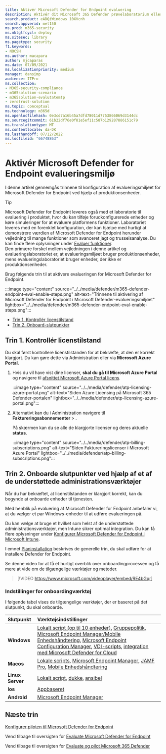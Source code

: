 ```yaml
---
title: Aktivér Microsoft Defender for Endpoint evaluering
description: Aktivér dit Microsoft 365 Defender prøvelaboratorium eller pilotmiljø, herunder kontrol af licenstilstand og onboardingslutpunkter
search.product: eADQiWindows 10XVcnh
search.appverid: met150
ms.prod: m365-security
ms.mktglfcycl: deploy
ms.sitesec: library
ms.pagetype: security
f1.keywords:
- NOCSH
ms.author: macapara
author: mjcaparas
ms.date: 07/09/2021
ms.localizationpriority: medium
manager: dansimp
audience: ITPro
ms.collection:
- M365-security-compliance
- m365solution-scenario
- m365solution-evalutatemtp
- zerotrust-solution
ms.topic: conceptual
ms.technology: m365d
ms.openlocfilehash: 0e3cd7a16b45a7dfd78011d7753866069d3144dc
ms.sourcegitcommit: 61b22df76e0f81e5ef11c587b129287886151c79
ms.translationtype: MT
ms.contentlocale: da-DK
ms.lasthandoff: 07/12/2022
ms.locfileid: "66748863"
---
```

# <a name="enable-microsoft-defender-for-endpoint-evaluation-environment"></a>Aktivér Microsoft Defender for Endpoint evalueringsmiljø


I denne artikel gennemgås trinnene til konfiguration af evalueringsmiljøet for Microsoft Defender for Endpoint ved hjælp af produktionsenheder. 


> [!TIP]
> Microsoft Defender for Endpoint leveres også med et laboratorie til evaluering i produktet, hvor du kan tilføje forudkonfigurerede enheder og køre simuleringer for at evaluere platformens funktioner. Laboratoriet leveres med en forenklet konfiguration, der kan hjælpe med hurtigt at demonstrere værdien af Microsoft Defender for Endpoint herunder vejledning til mange funktioner som avanceret jagt og trusselsanalyse. Du kan finde flere oplysninger under [Evaluer funktioner](../defender-endpoint/evaluation-lab.md). <br> Den primære forskel mellem vejledningen i denne artikel og evalueringslaboratoriet er, at evalueringsmiljøet bruger produktionsenheder, mens evalueringslaboratoriet bruger enheder, der ikke er produktionsenheder. 

Brug følgende trin til at aktivere evalueringen for Microsoft Defender for Endpoint.

:::image type="content" source="../../media/defender/m365-defender-endpoint-eval-enable-steps.png" alt-text="Trinnene til aktivering af Microsoft Defender for Endpoint i Microsoft Defender-evalueringsmiljøet" lightbox="../../media/defender/m365-defender-endpoint-eval-enable-steps.png":::

- [Trin 1. Kontrollér licenstilstand](#step-1-check-license-state)
- [Trin 2. Onboard-slutpunkter](#step-2-onboard-endpoints-using-any-of-the-supported-management-tools)


## <a name="step-1-check-license-state"></a>Trin 1. Kontrollér licenstilstand

Du skal først kontrollere licenstilstanden for at bekræfte, at den er korrekt klargjort. Du kan gøre dette via Administration eller via **Microsoft Azure Portal**.


1. Hvis du vil have vist dine licenser, **skal du gå til Microsoft Azure Portal** og navigere til [afsnittet Microsoft Azure Portal licens](https://portal.azure.com/#blade/Microsoft_AAD_IAM/LicensesMenuBlade/Products).

   :::image type="content" source="../../media/defender/atp-licensing-azure-portal.png" alt-text="Siden Azure Licensing på Microsoft 365 Defender-portalen" lightbox="../../media/defender/atp-licensing-azure-portal.png":::

1. Alternativt kan du i Administration navigere til **Faktureringsabonnementer** > .

    På skærmen kan du se alle de klargjorte licenser og deres aktuelle **status**.

    :::image type="content" source="../../media/defender/atp-billing-subscriptions.png" alt-text="Siden Faktureringslicenser i Microsoft Azure Portal" lightbox="../../media/defender/atp-billing-subscriptions.png":::
    

## <a name="step-2-onboard-endpoints-using-any-of-the-supported-management-tools"></a>Trin 2. Onboarde slutpunkter ved hjælp af et af de understøttede administrationsværktøjer

Når du har bekræftet, at licenstilstanden er klargjort korrekt, kan du begynde at onboarde enheder til tjenesten. 

Med henblik på evaluering af Microsoft Defender for Endpoint anbefaler vi, at du vælger et par Windows-enheder til at udføre evalueringen på.

Du kan vælge at bruge et hvilket som helst af de understøttede administrationsværktøjer, men Intune sikrer optimal integration. Du kan få flere oplysninger under [Konfigurer Microsoft Defender for Endpoint i Microsoft Intune](/mem/intune/protect/advanced-threat-protection-configure#enable-microsoft-defender-for-endpoint-in-intune).

I emnet [Planinstallation](../defender-endpoint/deployment-strategy.md) beskrives de generelle trin, du skal udføre for at installere Defender for Endpoint.  

Se denne video for at få et hurtigt overblik over onboardingprocessen og få mere at vide om de tilgængelige værktøjer og metoder.

> [!VIDEO https://www.microsoft.com/videoplayer/embed/RE4bGqr]

### <a name="onboarding-tool-options"></a>Indstillinger for onboardingværktøj

I følgende tabel vises de tilgængelige værktøjer, der er baseret på det slutpunkt, du skal onboarde.

Slutpunkt | Værktøjsindstillinger
:---|:---
**Windows** | [Lokalt script (op til 10 enheder),](../defender-endpoint/configure-endpoints-script.md) [Gruppepolitik](../defender-endpoint/configure-endpoints-gp.md), [Microsoft Endpoint Manager/Mobile Enhedshåndtering](../defender-endpoint/configure-endpoints-mdm.md), [Microsoft Endpoint Configuration Manager](../defender-endpoint/configure-endpoints-sccm.md), [VDI-scripts](../defender-endpoint/configure-endpoints-vdi.md), [integration med Microsoft Defender for Cloud](../defender-endpoint/configure-server-endpoints.md#integration-with-microsoft-defender-for-cloud)
**Macos** | [Lokale scripts](../defender-endpoint/mac-install-manually.md), [Microsoft Endpoint Manager](../defender-endpoint/mac-install-with-intune.md), [JAMF Pro](../defender-endpoint/mac-install-with-jamf.md), [Mobile Enhedshåndtering](../defender-endpoint/mac-install-with-other-mdm.md)
**Linux Server** | [Lokalt script](../defender-endpoint/linux-install-manually.md),  [dukke](../defender-endpoint/linux-install-with-puppet.md),  [ansibel](../defender-endpoint/linux-install-with-ansible.md)
**Ios** | [Appbaseret](../defender-endpoint/ios-install.md)
**Android** | [Microsoft Endpoint Manager](../defender-endpoint/android-intune.md)



## <a name="next-step"></a>Næste trin
[Konfigurer piloten til Microsoft Defender for Endpoint](eval-defender-endpoint-pilot.md)
 
Vend tilbage til oversigten for [Evaluate Microsoft Defender for Endpoint](eval-defender-endpoint-overview.md)

Vend tilbage til oversigten for [Evaluate og pilot Microsoft 365 Defender](eval-overview.md)
